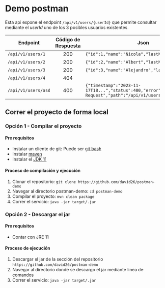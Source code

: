 
# Demo postman

Esta api expone el endpoint `/api/v1/users/{userId}` que permite consultar mediante
el *userId* uno de los 3 posibles usuarios existentes.

| **Endpoint** | Código de Respuesta | Json |
|--------------|:-------------------:|------|
| `/api/v1/users/1` | 200 | `{"id":1,"name":"Nicola","lastName":"Tesla"}`     |
| `/api/v1/users/2` | 200 | `{"id":2,"name":"Albert","lastName":"Einstein"}`   |
| `/api/v1/users/3` | 200 | `{"id":3,"name":"Alejandro","lastName":"Magno"}`   |
| `/api/v1/users/4` | 404 | |
| `/api/v1/users/asd` | 400 | `{"timestamp":"2023-11-17T18...","status":400,"error":"Bad Request","path":"/api/v1/users/asd"}`    |

## Correr el proyecto de forma local

### Opción 1 - Compilar el proyecto

#### Pre requisitos

- Instalar un cliente de git: Puede ser [git bash](https://git-scm.com/downloads)
- Instalar [maven](https://maven.apache.org/users/index.html)
- Instalar el [JDK 11](https://docs.oracle.com/en/java/javase/11/install/installation-jdk-microsoft-windows-platforms.html#GUID-BCE568C9-93D3-49F4-9B0C-9DD4A3419792)

#### Proceso de compilación y ejecución

1. Clonar el repositorio: `git clone https://github.com/david26/postman-demo`
2. Navegar al directorio postman-demo: `cd postman-demo`
3. Compilar el proyecto: `mvn clean package`
4. Correr el servicio: `java -jar target/.jar`

### Opción 2 - Descargar el jar

#### Pre requisitos

- Contar con JRE 11

#### Proceso de ejecución

1. Descargar el jar de la sección del repositorio  `https://github.com/david26/postman-demo`
2. Navegar al directorio donde se descargo el jar mediante linea de comandos
3. Correr el servicio: `java -jar target/.jar`
